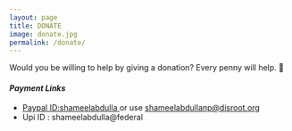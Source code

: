 ```yaml
---
layout: page
title: DONATE
image: donate.jpg
permalink: /donate/
---
```


Would you be willing to help by giving a donation? Every penny will help. 🖤
   

#### *Payment Links*
* [Paypal ID:shameelabdulla ](http://paypal.me/shameelabdulla "Paypal ME") 
 or use shameelabdullanp@disroot.org
* Upi ID : shameelabdulla@federal

